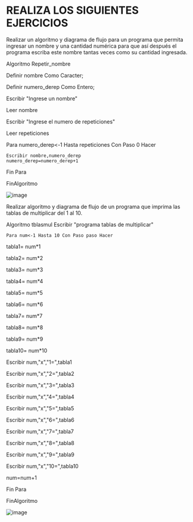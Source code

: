 # REALIZA LOS SIGUIENTES EJERCICIOS

Realizar un algoritmo y diagrama de flujo para un programa que permita ingresar un nombre y una cantidad numérica para que así después el programa escriba este nombre tantas veces como su cantidad ingresada.

Algoritmo Repetir_nombre
	
Definir nombre Como Caracter;

Definir numero_derep Como Entero;

Escribir "Ingrese un nombre"

Leer nombre

Escribir "Ingrese el numero de repeticiones"

Leer repeticiones



Para numero_derep<-1 Hasta repeticiones Con Paso 0 Hacer
	
	Escribir nombre,numero_derep
	numero_derep=numero_derep+1
	
Fin Para

FinAlgoritmo


![image](https://user-images.githubusercontent.com/101912013/161355833-bdeebd6d-1882-4833-b46b-2243eddef3f6.png)


Realizar algoritmo y diagrama de flujo de un programa que imprima las tablas de multiplicar del 1 al 10.

Algoritmo tblasmul
	Escribir "programa tablas de multiplicar"
	
	Para num<-1 Hasta 10 Con Paso paso Hacer
  
tabla1= num*1

tabla2= num*2

tabla3= num*3

tabla4= num*4

tabla5= num*5

tabla6= num*6

tabla7= num*7

tabla8= num*8

tabla9= num*9

tabla10= num*10

Escribir num,"x","1=",tabla1

Escribir num,"x","2=",tabla2

Escribir num,"x","3=",tabla3

Escribir num,"x","4=",tabla4

Escribir num,"x","5=",tabla5

Escribir num,"x","6=",tabla6

Escribir num,"x","7=",tabla7

Escribir num,"x","8=",tabla8

Escribir num,"x","9=",tabla9

Escribir num,"x","10=",tabla10

num=num+1

Fin Para

FinAlgoritmo

![image](https://user-images.githubusercontent.com/101912013/161355269-c9a311bd-2b2b-4a90-ae0d-621c83dd0841.png)

